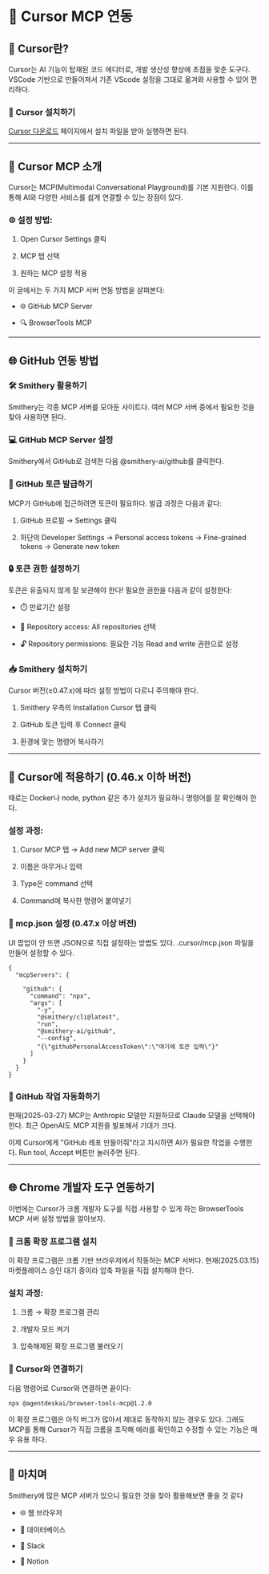 # 🔮 Cursor MCP 연동  
## 🚀 Cursor란?  

Cursor는 AI 기능이 탑재된 코드 에디터로, 개발 생산성 향상에 초점을 맞춘 도구다. VSCode 기반으로 만들어져서 기존 VScode 설정을 그대로 옮겨와 사용할 수 있어 편리하다.  

### 💾 Cursor 설치하기 

[Cursor 다운로드](https://www.cursor.com/downloads) 페이지에서 설치 파일을 받아 실행하면 된다.  

---  

## 🧩 Cursor MCP 소개  

Cursor는 MCP(Multimodal Conversational Playground)를 기본 지원한다. 이를 통해 AI와 다양한 서비스를 쉽게 연결할 수 있는 장점이 있다.  

### ⚙️ 설정 방법:  

1. Open Cursor Settings 클릭  

2. MCP 탭 선택  

3. 원하는 MCP 설정 적용  

이 글에서는 두 가지 MCP 서버 연동 방법을 살펴본다:  

* 🌐 GitHub MCP Server  

* 🔍 BrowserTools MCP  

---  

## 🌐 GitHub 연동 방법  

### 🛠️ Smithery 활용하기  

Smithery는 각종 MCP 서버를 모아둔 사이트다. 여러 MCP 서버 중에서 필요한 것을 찾아 사용하면 된다.  

### 💻 GitHub MCP Server 설정  

Smithery에서 GitHub로 검색한 다음 @smithery-ai/github를 클릭한다.  

### 🔑 GitHub 토큰 발급하기  

MCP가 GitHub에 접근하려면 토큰이 필요하다. 발급 과정은 다음과 같다:  

1. GitHub 프로필 → Settings 클릭  

1. 하단의 Developer Settings → Personal access tokens → Fine-grained tokens → Generate new token  

### 🔒 토큰 권한 설정하기  

토큰은 유출되지 않게 잘 보관해야 한다! 필요한 권한을 다음과 같이 설정한다:  

* ⏱️ 만료기간 설정  

* 📁 Repository access: All repositories 선택  

* 🔓 Repository permissions: 필요한 기능 Read and write 권한으로 설정  

### 📥 Smithery 설치하기  

Cursor 버전(≥0.47.x)에 따라 설정 방법이 다르니 주의해야 한다.  

1. Smithery 우측의 Installation Cursor 탭 클릭  

2. GitHub 토큰 입력 후 Connect 클릭  

3. 환경에 맞는 명령어 복사하기  

---  

## 🔌 Cursor에 적용하기 (0.46.x 이하 버전)  

때로는 Docker나 node, python 같은 추가 설치가 필요하니 명령어를 잘 확인해야 한다.  

### 설정 과정:  

1. Cursor MCP 탭 → Add new MCP server 클릭  

2. 이름은 아무거나 입력  

3. Type은 command 선택  

4. Command에 복사한 명령어 붙여넣기  

### 📝 mcp.json 설정 (0.47.x 이상 버전)  

UI 팝업이 안 뜨면 JSON으로 직접 설정하는 방법도 있다. .cursor/mcp.json 파일을 만들어 설정할 수 있다.  

```plain text 
{
  "mcpServers": {

    "github": {
      "command": "npx",
      "args": [
        "-y",
        "@smithery/cli@latest",
        "run",
        "@smithery-ai/github",
        "--config",
        "{\"githubPersonalAccessToken\":\"여기에 토큰 입력\"}"
      ]
    }
  }
}
```  

### 🤖 GitHub 작업 자동화하기  

현재(2025-03-27) MCP는 Anthropic 모델만 지원하므로 Claude 모델을 선택해야 한다. 최근 OpenAI도 MCP 지원을 발표해서 기대가 크다.  

이제 Cursor에게 "GitHub 레포 만들어줘"라고 지시하면 AI가 필요한 작업을 수행한다. Run tool, Accept 버튼만 눌러주면 된다.  

---  

## 🌐 Chrome 개발자 도구 연동하기  

이번에는 Cursor가 크롬 개발자 도구를 직접 사용할 수 있게 하는 BrowserTools MCP 서버 설정 방법을 알아보자.  

### 🧩 크롬 확장 프로그램 설치  

이 확장 프로그램은 크롬 기반 브라우저에서 작동하는 MCP 서버다. 현재(2025.03.15) 마켓플레이스 승인 대기 중이라 압축 파일을 직접 설치해야 한다.  

### 설치 과정:  

1. 크롬 → 확장 프로그램 관리  

2. 개발자 모드 켜기  

3. 압축해제된 확장 프로그램 불러오기  

### 🔗 Cursor와 연결하기  

다음 명령어로 Cursor와 연결하면 끝이다:  

```plain text  
npx @agentdeskai/browser-tools-mcp@1.2.0
```  

이 확장 프로그램은 아직 버그가 많아서 제대로 동작하지 않는 경우도 있다. 그래도 MCP를 통해 Cursor가 직접 크롬을 조작해 에러를 확인하고 수정할 수 있는 기능은 매우 유용
하다.  

---  

## 🔮 마치며  

Smithery에 많은 MCP 서버가 있으니 필요한 것을 찾아 활용해보면 좋을 것 같다  

* 🌐 웹 브라우저  

* 💾 데이터베이스  

* 💬 Slack  

* 📝 Notion  




